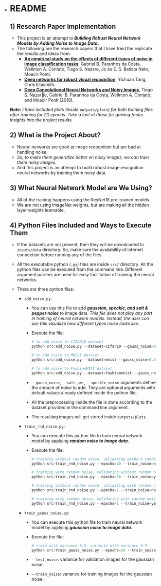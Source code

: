 * # README

  

  ## 1) Research Paper Implementation

  * This project is an attempt to ***Building Robust Neural Network Models by Adding Noise to Image Data.***
  * The following are the research papers that I have tried the replicate the results and ideas from:
    * [**An empirical study on the effects of different types of noise in image classification tasks**](https://arxiv.org/pdf/1609.02781.pdf),  Gabriel B. Paranhos da Costa, Welinton A. Contato, Tiago S. Nazare, Jo ̃ao E. S. Batista Neto, Moacir Ponti.
    * [**Deep networks for robust visual recognition**](http://citeseerx.ist.psu.edu/viewdoc/download?doi=10.1.1.170.1765&rep=rep1&type=pdf), Yichuan Tang, Chris Eliasmith.
    * [**Deep Convolutional Neural Networks and Noisy Images**](https://www.researchgate.net/publication/322915518_Deep_Convolutional_Neural_Networks_and_Noisy_Images), Tiago S. Nazare, Gabriel B. Paranhos da Costa, Welinton A. Contato, and Moacir Ponti (2018).

  

  ***Note:*** *I have included plots (inside `outputs/plots`) for both training files after training for 20 epochs. Take a loot at those for gaining faster insights into the project results.*

  

  ## 2) What is the Project About?

  * Neural networks are good at image recognition but are bad at handling noise. 
  * *So, to make them generalize better on noisy images, we can train them noisy images*.
  * And this project is an attempt to build robust image recognition neural networks by training them noisy data.

  

  ## 3) What Neural Network Model are We Using?

  * All of the training happens using the ResNet18 pre-trained models.
  * We are not using ImageNet weights, but are making all the hidden layer weights learnable.

  

  ## 4) Python Files Included and Ways to Execute Them

  * If the datasets are not present, then they will be downloaded to `inputs/data` directory. So, make sure the availability of internet connection before running any of the files.

  * All the executable python (`.py`) files are inside `src/` directory. All the python files can be executed from the command line. Different argument parsers are used for easy facilitation of training the neural networks.

  * There are three python files:

    * `add_noise.py`:

      * You can use this file to add ***gaussian, speckle, and salt & pepper noise*** to image data. *This file does not play any part in training of neural network models. Instead, the user can use this visualize how different types noise looks like.*

      * Execute the file:

        ```python
        # to add noise to CIFAR10 dataset
        python src/add_noise.py --dataset=cifar10 --gauss_noise=0.5 --salt_pep=0.5 --speckle_noise=0.5
        
        # to add noise to MNIST dataset
        python src/add_noise.py --dataset=mnist --gauss_noise=0.5 --salt_pep=0.5 --speckle_noise=0.5
        
        # to add noise to FashionMIST dataset
        python src/add_noise.py --dataset=fashionmnist --gauss_noise=0.5 --salt_pep=0.5 --speckle_noise=0.5
        ```

        

      * `--gauss_noise`, `--salt_pet`, `--speckle_noise` arguments define the amount of noise to add. They are optional arguments with default values already defined inside the python file.

      * All the preprocessing inside the file is done according to the dataset provided in the command line argument.

      * The resulting images will get stored inside `outputs/plots`.

    * `train_rnd_noise.py`:

      * You can execute this python file to train neural network model by applying ***random noise to image data***.

      * Execute the file:

        ```python
        # training without random noise, validating without random noise 
        python src/train_rnd_noise.py --epochs=20 --train_noise=no --test_noise=no
        
        # training with random noise, validating without random noise 
        python src/train_rnd_noise.py --epochs=20 --train_noise=yes --test_noise=no
        
        # training without random noise, validating with random noise 
        python src/train_rnd_noise.py --epochs=1 --train_noise=no --test_noise=yes
        
        # training with random noise, validating with random noise 
        python src/train_rnd_noise.py --epochs=1 --train_noise=yes --test_noise=yes
        ```

    * `train_gauss_noise.py`:

      * You can execute this python file to train neural network model by applying ***gaussian noise to image data***.

      * Execute the file:

        ```python
        # train with variance 0.5, validate with variance 0.5
        python src/train_gauss_noise.py --epochs=10 --train_noise=0.5 --test_noise=0.5
        ```

      * `--test_noise`: variance for validation images for the gaussian noise.

      * `--train_noise`: variance for training images for the gaussian noise.
